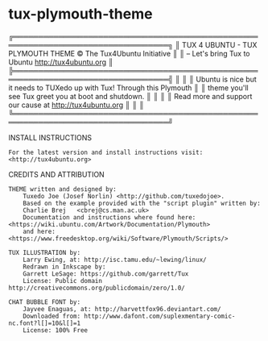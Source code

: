 # tux-plymouth-theme
╔═════════════════════════════════════════════════════════════════════════════════╗
║ TUX 4 UBUNTU - TUX PLYMOUTH THEME                   © The Tux4Ubuntu Initiative ║
║ – Let's bring Tux to Ubuntu                               http://tux4ubuntu.org ║
╠═════════════════════════════════════════════════════════════════════════════════╣
║                                                                                 ║
║   Ubuntu is nice but it needs to TUXedo up with Tux! Through this Plymouth      ║
║   theme you'll see Tux greet you at boot and shutdown.                          ║
║                                                                                 ║
║   Read more and support our cause at <http://tux4ubuntu.org>                    ║
║                                                                                 ║
╚═════════════════════════════════════════════════════════════════════════════════╝


INSTALL INSTRUCTIONS

    For the latest version and install instructions visit:
    <http://tux4ubuntu.org>


CREDITS AND ATTRIBUTION
 
    THEME written and designed by:
        Tuxedo Joe (Josef Norlin) <http://github.com/tuxedojoe>. 
        Based on the example provided with the "script plugin" written by:
        Charlie Brej   <cbrej@cs.man.ac.uk>
        Documentation and instructions where found here: <https://wiki.ubuntu.com/Artwork/Documentation/Plymouth>
        and here: <https://www.freedesktop.org/wiki/Software/Plymouth/Scripts/>

    TUX ILLUSTRATION by:
        Larry Ewing, at: http://isc.tamu.edu/~lewing/linux/
        Redrawn in Inkscape by:
        Garrett LeSage: https://github.com/garrett/Tux
        License: Public domain http://creativecommons.org/publicdomain/zero/1.0/

    CHAT BUBBLE FONT by:
        Jayvee Enaguas, at: http://harvettfox96.deviantart.com/
        Downloaded from: http://www.dafont.com/suplexmentary-comic-nc.font?l[]=10&l[]=1
        License: 100% Free